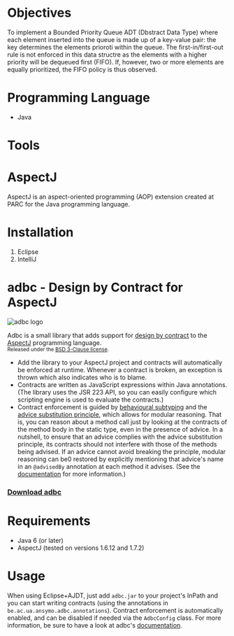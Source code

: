 Objectives
==========

To implement a Bounded Priority Queue ADT (Dbstract Data Type) where each element inserted into the queue is made up of a key-value pair: the key determines the elements prioroti within the queue. 
The first-in/first-out rule is not enforced in this data structre as the elements with a higher priority will be dequeued first (FIFO). If, however, two or more elements are equally prioritized, the FIFO policy is thus observed.

Programming Language
====================

- Java

Tools
=====

# AspectJ
AspectJ is an aspect-oriented programming (AOP) extension created at PARC for the Java programming language.
# Installation
1. Eclipse 
2. IntelliJ


# adbc - Design by Contract for AspectJ

![adbc logo](https://raw.github.com/timmolderez/adbc/master/doc/adbc.png)

Adbc is a small library that adds support for [design by contract](http://en.wikipedia.org/wiki/Design_by_contract) to the [AspectJ](http://eclipse.org/aspectj/) programming language.  
<sub>Released under the [BSD 3-Clause license](http://opensource.org/licenses/BSD-3-Clause).</sub>

- Add the library to your AspectJ project and contracts will automatically be enforced at runtime. Whenever a contract is broken, an exception is thrown which also indicates who is to blame.
- Contracts are written as JavaScript expressions within Java annotations. (The library uses the JSR 223 API, so you can easily configure which scripting engine is used to evaluate the contracts.)
- Contract enforcement is guided by [behavioural subtyping](http://en.wikipedia.org/wiki/Liskov_substitution_principle) and the [advice substitution principle](http://dl.acm.org/citation.cfm?id=2162015), which allows for modular reasoning. That is, you can reason about a method call just by looking at the contracts of the method body in the static type, even in the presence of advice. In a nutshell, to ensure that an advice complies with the advice substitution principle, its contracts should not interfere with those of the methods being advised. If an advice cannot avoid breaking the principle, modular reasoning can be0 restored by explicitly mentioning that advice's name in an `@advisedBy` annotation at each method it advises. (See the [documentation](https://raw.github.com/timmolderez/adbc/master/doc/README.pdf) for more information.)

### [Download adbc](http://timmolderez.be/builds/adbc/)


# Requirements

- Java 6 (or later)
- AspectJ (tested on versions 1.6.12 and 1.7.2)

# Usage

When using Eclipse+AJDT, just add `adbc.jar` to your project's InPath and you can start writing contracts (using the annotations in `be.ac.ua.ansymo.adbc.annotations`). Contract enforcement is automatically enabled, and can be disabled if needed via the `AdbcConfig` class. 
For more information, be sure to have a look at adbc's [documentation](https://raw.github.com/timmolderez/adbc/master/doc/README.pdf).
